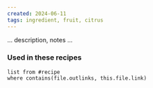 ```yaml
---
created: 2024-06-11
tags: ingredient, fruit, citrus
---
```



… description, notes …

### Used in these recipes

```dataview
list from #recipe
where contains(file.outlinks, this.file.link)
```